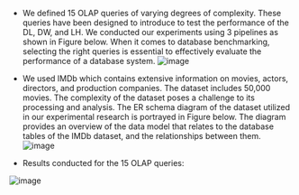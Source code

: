 * We defined 15 OLAP queries of varying degrees of complexity. These queries have been designed to introduce to test the performance of the
DL, DW, and LH. We conducted our experiments using 3 pipelines as shown in Figure below. When it comes to database
benchmarking, selecting the right queries is essential to effectively evaluate the performance of a database system.
![image](https://github.com/HarbyElectro/SQL_Queries_IMDb/assets/152432979/0cf1ce13-0447-4a2e-a543-288b17368d9d)

* We used IMDb which contains extensive information on movies, actors, directors, and production companies. The dataset
includes 50,000 movies. The complexity of the dataset poses a challenge to its processing and analysis. The ER
schema diagram of the dataset utilized in our experimental research is portrayed in Figure below. The diagram provides
an overview of the data model that relates to the database tables of the IMDb dataset, and the relationships between
them.
![image](https://github.com/HarbyElectro/SQL_Queries_IMDb/assets/152432979/4b995a50-3f50-4232-9a49-2008e73293f6)


* Results conducted for the 15 OLAP queries:

![image](https://github.com/HarbyElectro/SQL_Queries_IMDb/assets/152432979/a7858279-6a3b-4ba3-b3dd-279ab7b930b5)

